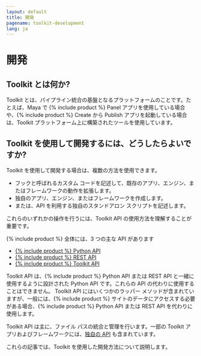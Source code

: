 ```yaml
---
layout: default
title: 開発
pagename: toolkit-development
lang: ja
---
```


# 開発

## Toolkit とは何か?

Toolkit とは、パイプライン統合の基盤となるプラットフォームのことです。たとえば、Maya で {% include product %} Panel アプリを使用している場合や、{% include product %} Create から Publish アプリを起動している場合は、Toolkit プラットフォーム上に構築されたツールを使用しています。

## Toolkit を使用して開発するには、どうしたらよいですか?

Toolkit を使用して開発する場合は、複数の方法を使用できます。

- フックと呼ばれるカスタム コードを記述して、既存のアプリ、エンジン、またはフレームワークの動作を拡張します。
- 独自のアプリ、エンジン、またはフレームワークを作成します。
- または、API を利用する独自のスタンドアロン スクリプトを記述します。

これらのいずれかの操作を行うには、Toolkit API の使用方法を理解することが重要です。

 {% include product %} 全体には、3 つの主な API があります
- [{% include product %} Python API](https://developer.shotgridsoftware.com/python-api)
- [{% include product %} REST API](https://developer.shotgridsoftware.com/rest-api/)
- [{% include product %} Toolkit API](https://developer.shotgridsoftware.com/tk-core)

Toolkit API は、{% include product %} Python API または REST API と一緒に使用するように設計された Python API です。これらの API の代わりに使用することはできません。
Toolkit API にはいくつかのラッパー メソッドが含まれていますが、一般には、{% include product %} サイトのデータにアクセスする必要がある場合、{% include product %} Python API または REST API を代わりに使用します。

Toolkit API は主に、ファイル パスの統合と管理を行います。一部の Toolkit アプリおよびフレームワークには、[独自の API](../../reference/pipeline-integrations.md) も含まれています。

これらの記事では、Toolkit を使用した開発方法について説明します。